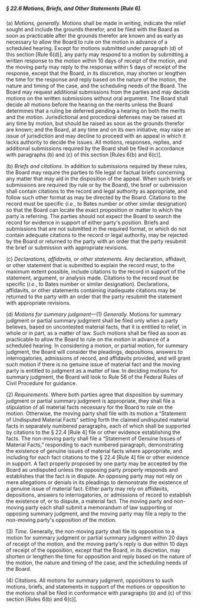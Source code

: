 ##### § 22.6 Motions, Briefs, and Other Statements [Rule 6]. #####

(a) *Motions, generally.* Motions shall be made in writing, indicate the relief sought and include the grounds therefor, and be filed with the Board as soon as practicable after the grounds therefor are known and as early as necessary to allow the Board to rule on the motion in advance of a scheduled hearing. Except for motions submitted under paragraph (d) of this section [Rule 6(d)], any party may respond to a motion by submitting a written response to the motion within 10 days of receipt of the motion, and the moving party may reply to the response within 5 days of receipt of the response, except that the Board, in its discretion, may shorten or lengthen the time for the response and reply based on the nature of the motion, the nature and timing of the case, and the scheduling needs of the Board. The Board may request additional submissions from the parties and may decide motions on the written submissions without oral argument. The Board shall decide all motions before the hearing on the merits unless the Board determines that a ruling be deferred pending a hearing on both the merits and the motion. Jurisdictional and procedural defenses may be raised at any time by motion, but should be raised as soon as the grounds therefor are known; and the Board, at any time and on its own initiative, may raise an issue of jurisdiction and may decline to proceed with an appeal in which it lacks authority to decide the issues. All motions, responses, replies, and additional submissions required by the Board shall be filed in accordance with paragraphs (b) and (c) of this section [Rules 6(b) and 6(c)].

(b) *Briefs and citations.* In addition to submissions required by these rules, the Board may require the parties to file legal or factual briefs concerning any matter that may aid in the disposition of the appeal. When such briefs or submissions are required (by rule or by the Board), the brief or submission shall contain citations to the record and legal authority as appropriate, and follow such other format as may be directed by the Board. Citations to the record must be specific (*i.e.*, to Bates number or other similar designation) so that the Board can locate the exact proposition or matter to which the party is referring. The parties should not expect the Board to search the record for evidence in support of either party's position. Briefs and submissions that are not submitted in the required format, or which do not contain adequate citations to the record or legal authority, may be rejected by the Board or returned to the party with an order that the party resubmit the brief or submission with appropriate revisions.

(c) *Declarations, affidavits, or other statements.* Any declaration, affidavit, or other statement that is submitted to explain the record must, to the maximum extent possible, include citations to the record in support of the statement, argument, or analysis made. Citations to the record must be specific (*i.e.*, to Bates number or similar designation). Declarations, affidavits, or other statements containing inadequate citations may be returned to the party with an order that the party resubmit the statement with appropriate revisions.

(d) *Motions for summary judgment*—(1) *Generally.* Motions for summary judgment or partial summary judgment shall be filed only when a party believes, based on uncontested material facts, that it is entitled to relief, in whole or in part, as a matter of law. Such motions shall be filed as soon as practicable to allow the Board to rule on the motion in advance of a scheduled hearing. In considering a motion, or partial motion, for summary judgment, the Board will consider the pleadings, depositions, answers to interrogatories, admissions of record, and affidavits provided, and will grant such motion if there is no genuine issue of material fact and the moving party is entitled to judgment as a matter of law. In deciding motions for summary judgment, the Board will look to Rule 56 of the Federal Rules of Civil Procedure for guidance.

(2) *Requirements.* Where both parties agree that disposition by summary judgment or partial summary judgment is appropriate, they shall file a stipulation of all material facts necessary for the Board to rule on the motion. Otherwise, the moving party shall file with its motion a “Statement of Undisputed Material Facts” setting forth the claimed undisputed material facts in separately numbered paragraphs, each of which shall be supported by citations to the § 22.4 [Rule 4] file or other evidence establishing the facts. The non-moving party shall file a “Statement of Genuine Issues of Material Facts,” responding to each numbered paragraph, demonstrating the existence of genuine issues of material facts where appropriate, and including for each fact citations to the § 22.4 [Rule 4] file or other evidence in support. A fact properly proposed by one party may be accepted by the Board as undisputed unless the opposing party properly responds and establishes that the fact is in dispute. An opposing party may not rely on mere allegations or denials in its pleadings to demonstrate the existence of a genuine issue of material fact. Either party may rely on affidavits, depositions, answers to interrogatories, or admissions of record to establish the existence of, or to dispute, a material fact. The moving party and non-moving party each shall submit a memorandum of law supporting or opposing summary judgment, and the moving party may file a reply to the non-moving party's opposition of the motion.

(3) *Time.* Generally, the non-moving party shall file its opposition to a motion for summary judgment or partial summary judgment within 20 days of receipt of the motion, and the moving party's reply is due within 10 days of receipt of the opposition, except that the Board, in its discretion, may shorten or lengthen the time for opposition and reply based on the nature of the motion, the nature and timing of the case, and the scheduling needs of the Board.

(4) *Citations.* All motions for summary judgment, oppositions to such motions, briefs, and statements in support of the motions or opposition to the motions shall be filed in conformance with paragraphs (b) and (c) of this section [Rules 6(b) and 6(c)].